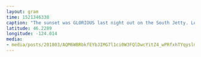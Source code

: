 ```yaml
---
layout: gram
time: 1521346338
caption: "The sunset was GLORIOUS last night out on the South Jetty. Look closely and you can see me splashing around out there. That's me in my happy place!"
latitude: 46.2289
longitude: -124.014
media:
- media/posts/201803/AQM6WBRbkfEYbJIMG7l1ci0W3FQlDwcYitZ4_wPRfxhTYqyslmR5B_xppayODkjinrtfbpqq_MWlHU3fUerHaAeio1ANZxIU2UwQU_17929980874028914.mp4
---
```

